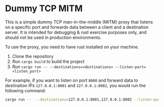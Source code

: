 # Dummy TCP MITM

This is a simple dummy TCP man-in-the-middle (MITM) proxy that listens on a specific port and forwards data between a
client and a destination server. It is intended for debugging & rust exercise purposes only, and should not be used in production
environments.

To use the proxy, you need to have rust installed on your machine.

1. Clone the repository
2. Run `cargo build` to build the project
3. Run `cargo run -- --destinations=<destinations> --listen-port=<listen_port>`

For example, if you want to listen on port `8000` and forward data to destination IPs `127.0.0.1:8001` and `127.0.0.1:8002`, you would run the following command:

```bash
cargo run --  --destinations=127.0.0.1:8001,127.0.0.1:8002 --listen-port=8000
```